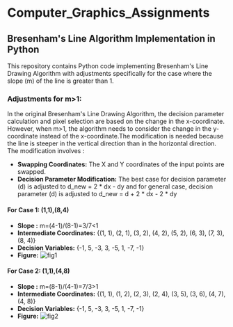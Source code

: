 # Computer_Graphics_Assignments
## Bresenham's Line Algorithm Implementation in Python
This repository contains Python code implementing Bresenham's Line Drawing Algorithm with adjustments specifically for the case where the slope (m) of the line is greater than 1.
### Adjustments for m>1:
In the original Bresenham's Line Drawing Algorithm, the decision parameter calculation and pixel selection are based on the change in the x-coordinate.
However, when m>1, the algorithm needs to consider the change in the y-coordinate instead of the x-coordinate.The modification is needed because the line is steeper in the vertical direction than in the horizontal direction.
The modification involves :
+ **Swapping Coordinates:** The X and Y coordinates of the input points are swapped.
+ **Decision Parameter Modification:** The best case for decision parameter (d) is adjusted to d_new = 2 * dx - dy  and for general case, decision parameter (d) is adjusted to d_new = d + 2 * dx - 2 * dy
  
#### For Case 1: (1,1),(8,4)
+ **Slope :** m=(4-1)/(8-1)=3/7<1
+ **Intermediate Coordinates:** {(1, 1), (2, 1), (3, 2), (4, 2), (5, 2), (6, 3), (7, 3), (8, 4)}
+ **Decision Variables:**  {-1, 5, -3, 3, -5, 1, -7, -1}
+ **Figure:**
   ![fig1](https://github.com/Sanzida-Afrin-Promi/Computer_Graphics_Assignments/assets/90341213/873549f0-0c6f-4048-932e-3f9b5b4c853c)

#### For Case 2: (1,1),(4,8)
+  **Slope :** m=(8-1)/(4-1)=7/3>1
+ **Intermediate Coordinates:** {(1, 1), (1, 2), (2, 3), (2, 4), (3, 5), (3, 6), (4, 7), (4, 8)}
+ **Decision Variables:**  {-1, 5, -3, 3, -5, 1, -7, -1}
+ **Figure:**
  ![fig2](https://github.com/Sanzida-Afrin-Promi/Computer_Graphics_Assignments/assets/90341213/9301b1f4-70ef-4d64-96b5-4c7fcf2ed4b7)

  
